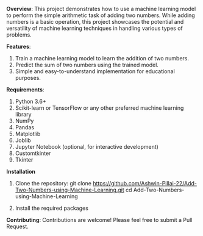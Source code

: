 **Overview**:  This project demonstrates how to use a machine learning model to perform the simple arithmetic task of adding two numbers. While adding numbers is a basic operation, this project showcases the potential and versatility of machine learning techniques in handling various types of problems.

**Features**:
1. Train a machine learning model to learn the addition of two numbers.
2. Predict the sum of two numbers using the trained model.
3. Simple and easy-to-understand implementation for educational purposes.
   
**Requirements**:
1. Python 3.6+
2. Scikit-learn or TensorFlow or any other preferred machine learning library
3. NumPy
4. Pandas
5. Matplotlib
6. Joblib
7. Jupyter Notebook (optional, for interactive development)
8. Customtkinter
9. Tkinter

**Installation**
1. Clone the repository:  git clone https://github.com/Ashwin-Pillai-22/Add-Two-Numbers-using-Machine-Learning.git
                          cd Add-Two-Numbers-using-Machine-Learning

2. Install the required packages

**Contributing**:
Contributions are welcome! Please feel free to submit a Pull Request.
